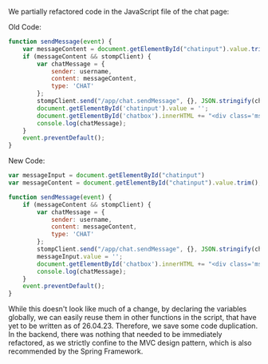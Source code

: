 We partially refactored code in the JavaScript file of the chat page:

Old Code:
```javascript
function sendMessage(event) {
    var messageContent = document.getElementById("chatinput").value.trim();
    if (messageContent && stompClient) {
        var chatMessage = {
            sender: username,
            content: messageContent,
            type: 'CHAT'
        };
        stompClient.send("/app/chat.sendMessage", {}, JSON.stringify(chatMessage));
        document.getElementById('chatinput').value = '';
        document.getElementById('chatbox').innerHTML += "<div class='msg right'>" + messageContent + '</div>';
        console.log(chatMessage);
    }
    event.preventDefault();
}
```

New Code:
```javascript
var messageInput = document.getElementById("chatinput")
var messageContent = document.getElementById("chatinput").value.trim();

function sendMessage(event) {
    if (messageContent && stompClient) {
        var chatMessage = {
            sender: username,
            content: messageContent,
            type: 'CHAT'
        };
        stompClient.send("/app/chat.sendMessage", {}, JSON.stringify(chatMessage));
        messageInput.value = '';
        document.getElementById('chatbox').innerHTML += "<div class='msg right'>" + messageContent + '</div>';
        console.log(chatMessage);
    }
    event.preventDefault();
}
```


While this doesn't look like much of a change, by declaring the variables globally,
we can easily reuse them in other functions in the script, that have yet to be written as of 26.04.23.
Therefore, we save some code duplication.
In the backend, there was nothing that needed to be immediately refactored, as we strictly confine to the MVC design pattern,
which is also recommended by the Spring Framework.